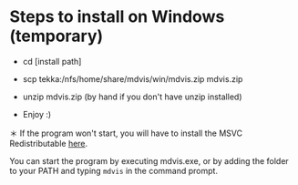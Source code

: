 # Steps to install on Windows (temporary)

- cd [install path]

- scp tekka:/nfs/home/share/mdvis/win/mdvis.zip mdvis.zip

- unzip mdvis.zip  (by hand if you don't have unzip installed)

- Enjoy :)

＊ If the program won't start, you will have to install the MSVC Redistributable [here](https://aka.ms/vs/15/release/vc_redist.x64.exe).

You can start the program by executing mdvis.exe, or by adding the folder to your PATH and typing `mdvis` in the command prompt.